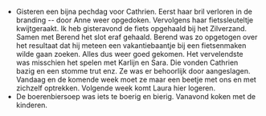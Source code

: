- Gisteren een bijna pechdag voor Cathrien. Eerst haar bril verloren in de branding -- door Anne weer opgedoken. Vervolgens haar fietssleuteltje kwijtgeraakt. Ik heb gisteravond de fiets opgehaald bij het Zilverzand. Samen met Berend het slot eraf gehaald. Berend was zo opgetogen over het resultaat dat hij meteen een vakantiebaantje bij een fietsenmaken wilde gaan zoeken. Alles dus weer goed gekomen. Het vervelendste was misschien het spelen met Karlijn en Sara. Die vonden Cathrien bazig en een stomme trut enz. Ze was er behoorlijk door aangeslagen. Vandaag en de komende week moet ze maar een beetje met ons en met zichzelf optrekken. Volgende week komt Laura hier logeren.
- De boerenbiersoep was iets te boerig en bierig. Vanavond koken met de kinderen.